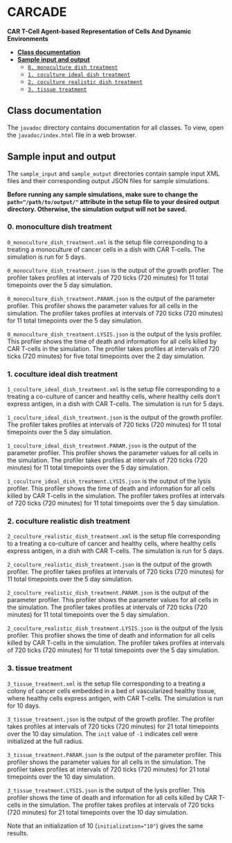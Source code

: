 # CARCADE

__CAR T-Cell Agent-based Representation of Cells And Dynamic Environments__

- **[Class documentation](#class-documentation)**
- **[Sample input and output](#sample-input-and-output)**
    + [`0. monoculture dish treatment`](#0-monoculture-dish-treatment)
    + [`1. coculture ideal dish treatment`](#1-coculture-ideal-dish-treatment)
    + [`2. coculture realistic dish treatment`](#2-coculture-realistic-dish-treatment)
    + [`3. tissue treatment`](#3-tissue-treatment)

## Class documentation

The `javadoc` directory contains documentation for all classes. To view, open the `javadoc/index.html` file in a web browser.

## Sample input and output

The `sample_input` and `sample_output` directories contain sample input XML files and their corresponding output JSON files for sample simulations.

__Before running any sample simulations, make sure to change the `path="/path/to/output/"` attribute in the setup file to your desired output directory. Otherwise, the simulation output will not be saved.__

### 0. monoculture dish treatment

`0_monoculture_dish_treatment.xml` is the setup file corresponding to a treating a monoculture of cancer cells in a dish with CAR T-cells. The simulation is run for 5 days.

`0_monoculture_dish_treatment.json` is the output of the growth profiler. The profiler takes profiles at intervals of 720 ticks (720 minutes) for 11 total timepoints over the 5 day simulation.

`0_monoculture_dish_treatment.PARAM.json` is the output of the parameter profiler. This profiler shows the parameter values for all cells in the simulation. The profiler takes profiles at intervals of 720 ticks (720 minutes) for 11 total timepoints over the 5 day simulation.

`0_monoculture_dish_treatment.LYSIS.json` is the output of the lysis profiler. This profiler shows the time of death and information for all cells killed by CAR T-cells in the simulation. The profiler takes profiles at intervals of 720 ticks (720 minutes) for five total timepoints over the 2 day simulation.

### 1. coculture ideal dish treatment

`1_coculture_ideal_dish_treatment.xml` is the setup file corresponding to a treating a co-culture of cancer and healthy cells, where healthy cells don't express antigen, in a dish with CAR T-cells. The simulation is run for 5 days.

`1_coculture_ideal_dish_treatment.json` is the output of the growth profiler. The profiler takes profiles at intervals of 720 ticks (720 minutes) for 11 total timepoints over the 5 day simulation.

`1_coculture_ideal_dish_treatment.PARAM.json` is the output of the parameter profiler. This profiler shows the parameter values for all cells in the simulation. The profiler takes profiles at intervals of 720 ticks (720 minutes) for 11 total timepoints over the 5 day simulation.

`1_coculture_ideal_dish_treatment.LYSIS.json` is the output of the lysis profiler. This profiler shows the time of death and information for all cells killed by CAR T-cells in the simulation. The profiler takes profiles at intervals of 720 ticks (720 minutes) for 11 total timepoints over the 5 day simulation.

### 2. coculture realistic dish treatment

`2_coculture_realistic_dish_treatment.xml` is the setup file corresponding to a treating a co-culture of cancer and healthy cells, where healthy cells express antigen, in a dish with CAR T-cells. The simulation is run for 5 days.

`2_coculture_realistic_dish_treatment.json` is the output of the growth profiler. The profiler takes profiles at intervals of 720 ticks (720 minutes) for 11 total timepoints over the 5 day simulation.

`2_coculture_realistic_dish_treatment.PARAM.json` is the output of the parameter profiler. This profiler shows the parameter values for all cells in the simulation. The profiler takes profiles at intervals of 720 ticks (720 minutes) for 11 total timepoints over the 5 day simulation.

`2_coculture_realistic_dish_treatment.LYSIS.json` is the output of the lysis profiler. This profiler shows the time of death and information for all cells killed by CAR T-cells in the simulation. The profiler takes profiles at intervals of 720 ticks (720 minutes) for 11 total timepoints over the 5 day simulation.

### 3. tissue treatment

`3_tissue_treatment.xml` is the setup file corresponding to a treating a colony of cancer cells embedded in a bed of vascularized healthy tissue, where healthy cells express antigen, with CAR T-cells. The simulation is run for 10 days.

`3_tissue_treatment.json` is the output of the growth profiler. The profiler takes profiles at intervals of 720 ticks (720 minutes) for 21 total timepoints over the 10 day simulation. The `init` value of `-1` indicates cell were initialized at the full radius.

`3_tissue_treatment.PARAM.json` is the output of the parameter profiler. This profiler shows the parameter values for all cells in the simulation. The profiler takes profiles at intervals of 720 ticks (720 minutes) for 21 total timepoints over the 10 day simulation.

`3_tissue_treatment.LYSIS.json` is the output of the lysis profiler. This profiler shows the time of death and information for all cells killed by CAR T-cells in the simulation. The profiler takes profiles at intervals of 720 ticks (720 minutes) for 21 total timepoints over the 10 day simulation.

Note that an initialization of 10 (`initialization="10"`) gives the same results.
